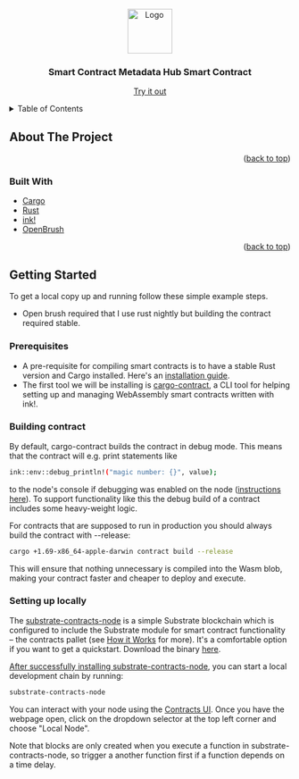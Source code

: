 <!-- PROJECT LOGO -->
<br />
<div align="center">
  <a href="https://github.com/btn-group">
    <img src="images/logo.png" alt="Logo" height="80">
  </a>

  <h3 align="center">Smart Contract Metadata Hub Smart Contract</h3>
  <p align="center">
    <a href="https://btn-group-hackathon.herokuapp.com/" target="_blank">Try it out</a>
  </p>
</div>

<!-- TABLE OF CONTENTS -->
<details>
  <summary>Table of Contents</summary>
  <ol>
    <li>
      <a href="#about-the-project">About The Project</a>
      <ul>
        <li><a href="#built-with">Built With</a></li>
      </ul>
    </li>
    <li>
      <a href="#getting-started">Getting Started</a>
      <ul>
        <li><a href="#prerequisites">Prerequisites</a></li>
        <li><a href="#setting-up-locally">Setting up locally</a></li>
      </ul>
    </li>
  </ol>
</details>

<!-- ABOUT THE PROJECT -->
## About The Project

<p align="right">(<a href="#top">back to top</a>)</p>

### Built With

* [Cargo](https://doc.rust-lang.org/cargo/)
* [Rust](https://www.rust-lang.org/)
* [ink!](https://use.ink/)
* [OpenBrush](https://openbrush.io/)

<p align="right">(<a href="#top">back to top</a>)</p>

<!-- GETTING STARTED -->
## Getting Started

To get a local copy up and running follow these simple example steps.

* Open brush required that I use rust nightly but building the contract required stable.

### Prerequisites

* A pre-requisite for compiling smart contracts is to have a stable Rust version and Cargo installed. Here's an [installation guide](https://doc.rust-lang.org/cargo/getting-started/installation.html).
* The first tool we will be installing is [cargo-contract](https://github.com/paritytech/cargo-contract), a CLI tool for helping setting up and managing WebAssembly smart contracts written with ink!.

### Building contract

By default, cargo-contract builds the contract in debug mode. This means that the contract will e.g. print statements like

```sh
ink::env::debug_println!("magic number: {}", value);
```
to the node's console if debugging was enabled on the node ([instructions here](https://use.ink/faq#how-do-i-print-something-to-the-console-from-the-runtime)). To support functionality like this the debug build of a contract includes some heavy-weight logic.

For contracts that are supposed to run in production you should always build the contract with --release:
```sh
cargo +1.69-x86_64-apple-darwin contract build --release
```
This will ensure that nothing unnecessary is compiled into the Wasm blob, making your contract faster and cheaper to deploy and execute.

### Setting up locally

The [substrate-contracts-node](https://github.com/paritytech/substrate-contracts-node) is a simple Substrate blockchain which is configured to include the Substrate module for smart contract functionality – the contracts pallet (see [How it Works](https://use.ink/how-it-works) for more). It's a comfortable option if you want to get a quickstart. Download the binary [here](https://github.com/paritytech/substrate-contracts-node/releases).

[After successfully installing substrate-contracts-node](https://use.ink/getting-started/setup#installing-the-substrate-smart-contracts-node), you can start a local development chain by running:

```sh
substrate-contracts-node
```

You can interact with your node using the [Contracts UI](https://contracts-ui.substrate.io/). Once you have the webpage open, click on the dropdown selector at the top left corner and choose "Local Node".

Note that blocks are only created when you execute a function in substrate-contracts-node, so trigger a another function first if a function depends on a time delay.
